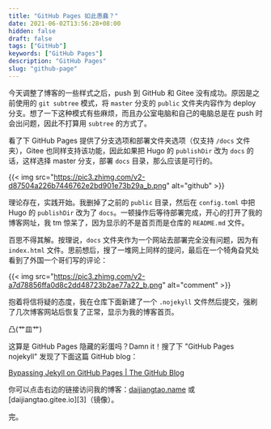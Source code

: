 ```yaml
---
title: "GitHub Pages 如此愚蠢？"
date: 2021-06-02T13:56:28+08:00
hidden: false
draft: false
tags: ["GitHub"]
keywords: ["GitHub Pages"]
description: "GitHub Pages"
slug: "github-page"
---
```


今天调整了博客的一些样式之后，push 到 GitHub 和 Gitee 没有成功。原因是之前使用的 `git subtree` 模式，将 `master` 分支的 `public` 文件夹内容作为 deploy 分支。想了一下这种模式有些麻烦，而且办公室电脑和自己的电脑总是在 push 时会出问题，因此不打算用 `subtree` 的方式了。

看了下 GitHub Pages 提供了分支选项和部署文件夹选项（仅支持 `/docs` 文件夹），Gitee 也同样支持该功能，因此如果把 Hugo 的 `publishDir` 改为 `docs` 的话，这样选择 master 分支，部署 `docs` 目录，那么应该是可行的。

{{< img src="https://pic3.zhimg.com/v2-d87504a226b7446762e2bd901e73b29a_b.png" alt="github" >}}

理论存在，实践开始。我删掉了之前的 `public` 目录，然后在 `config.toml` 中把 Hugo 的 `publishDir` 改为了 `docs`。一顿操作后等待部署完成，开心的打开了我的博客网址，我 tm 惊呆了，因为显示的不是首页而是仓库的 `README.md` 文件。

百思不得其解。按理说，`docs` 文件夹作为一个网站去部署完全没有问题，因为有 `index.html` 文件。思前想后，搜了一堆网上同样的提问，最后在一个犄角旮旯处看到了外国一个哥们写的评论：

{{< img src="https://pic3.zhimg.com/v2-a7d78856ffa0d8c2dd48723b2ae77a22_b.png" alt="comment" >}}

抱着将信将疑的态度，我在仓库下面新建了一个 `.nojekyll` 文件然后提交，强刷了几次博客网站后恢复了正常，显示为我的博客首页。

凸(艹皿艹)

这算是 GitHub Pages 隐藏的彩蛋吗？Damn it！搜了下 "GitHub Pages nojekyll" 发现了下面这篇 GitHub blog：

[Bypassing Jekyll on GitHub Pages | The GitHub Blog][1]

你可以点击右边的链接访问我的博客：[daijiangtao.name][2] 或 [daijiangtao.gitee.io][3]（镜像）。

完。

[1]: https://github.blog/2009-12-29-bypassing-jekyll-on-github-pages
[2]: https://daijiangtao.name
[2]: https://daijiangtao.gitee.io
